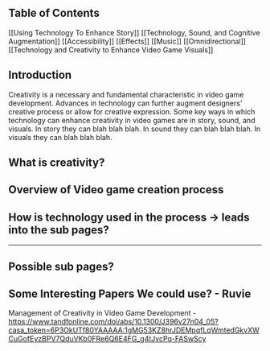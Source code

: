 ## Table of Contents
[[Using Technology To Enhance Story]]
[[Technology, Sound, and Cognitive Augmentation]]
	[[Accessibility]]
	[[Effects]]
	[[Music]]
	[[Omnidirectional]]
[[Technology and Creativity to Enhance Video Game Visuals]]
## Introduction 
Creativity is a necessary and fundamental characteristic in video game development. Advances in technology can further augment designers' creative process or allow for creative expression. Some key ways in which technology can enhance creativity in video games are in story, sound, and visuals. In story they can blah blah blah. In sound they can blah blah blah. In visuals they can blah blah blah. 

## What is creativity?

## Overview of Video game creation process

## How is technology used in the process -> leads into the sub pages?

--- 
## Possible sub pages?

## Some Interesting Papers We could use? - Ruvie

Management of Creativity in Video Game Development - https://www.tandfonline.com/doi/abs/10.1300/J396v27n04_05?casa_token=6P3OkUTf80YAAAAA:1gMG53KZ8hrJDEMpqfLqWmtedGkvXWCuGofEyzBPV7QduVKb0FRe6Q6E4FG_g4tJvcPq-FASwScy


